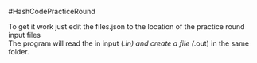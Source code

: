 #HashCodePracticeRound

To get it work just edit the files.json to the location of the practice round input files  
The program will read the in input (*.in) and create a file (*.out) in the same folder.  
